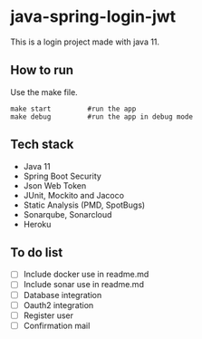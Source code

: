 # java-spring-login-jwt

This is a login project made with java 11.

## How to run

Use the make file.

```(sh)
make start         #run the app
make debug         #run the app in debug mode
```

## Tech stack

- Java 11
- Spring Boot Security
- Json Web Token
- JUnit, Mockito and Jacoco
- Static Analysis (PMD, SpotBugs)
- Sonarqube, Sonarcloud
- Heroku

## To do list

- [ ] Include docker use in readme.md
- [ ] Include sonar use in readme.md
- [ ] Database integration
- [ ] Oauth2 integration
- [ ] Register user
- [ ] Confirmation mail
